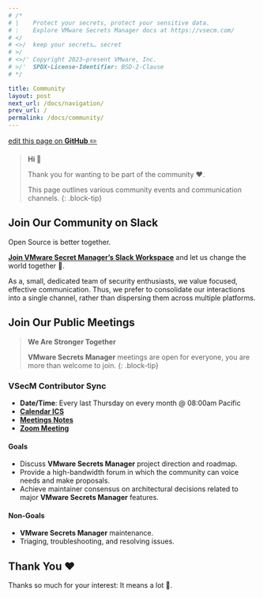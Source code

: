 ```yaml
---
# /*
# |    Protect your secrets, protect your sensitive data.
# :    Explore VMware Secrets Manager docs at https://vsecm.com/
# </
# <>/  keep your secrets… secret
# >/
# <>/' Copyright 2023–present VMware, Inc.
# >/'  SPDX-License-Identifier: BSD-2-Clause
# */

title: Community
layout: post
next_url: /docs/navigation/
prev_url: /
permalink: /docs/community/
---
```


<p class="github-button"
><a href="https://github.com/vmware-tanzu/secrets-manager/blob/main/docs/_pages/0040-contact.md"
>edit this page on <strong>GitHub</strong> ✏️</a></p>

> **Hi 👋**
>
> Thank you for wanting to be part of the community ❤️.
> 
> This page outlines various community events and communication channels.
{: .block-tip}

## Join Our Community on Slack 

Open Source is better together. 

[**Join VMware Secret Manager’s Slack Workspace**][slack]
and let us change the world together 🤘.

As a, small, dedicated team of security enthusiasts, we value focused, effective 
communication. Thus, we prefer to consolidate our interactions into a single 
channel, rather than dispersing them across multiple platforms.

## Join Our Public Meetings

> **We Are Stronger Together**
>
> **VMware Secrets Manager** meetings are open for everyone, you are more than 
> welcome to join.
{: .block-tip}

### VSecM Contributor Sync

* **Date/Time**: Every last Thursday on every month @ 08:00am Pacific
* [**Calendar ICS**](https://calendar.google.com/calendar/ical/0ef770e47ae11cea2b00a743eed3812768cc3f9c2a45fee6207f4c9c8b0dc5ce%40group.calendar.google.com/public/basic.ics)
* [**Meetings Notes**](https://docs.google.com/document/d/19Al-IEEdvrcted9HdXCYyiHRCJSJs2Di9uYPZ_ssygs)
* [**Zoom Meeting**](https://us06web.zoom.us/j/82734769083?pwd=NDJBR2RIZjR6KzhhK2pNL1ZsRzRJZz09)

#### Goals

* Discuss **VMware Secrets Manager** project direction and roadmap.
* Provide a high-bandwidth forum in which the community can voice needs and make proposals.
* Achieve maintainer consensus on architectural decisions related to major
  **VMware Secrets Manager** features.

#### Non-Goals

* **VMware Secrets Manager** maintenance.
* Triaging, troubleshooting, and resolving issues.

[contributing]: https://github.com/vmware-tanzu/secrets-manager/blob/main/CONTRIBUTING.md
[code-of-conduct]: https://github.com/vmware-tanzu/secrets-manager/blob/main/CODE_OF_CONDUCT.md

## Thank You  ❤️

Thanks so much for your interest: It means a lot 🙏.

[ticket]: https://github.com/vmware-tanzu/secrets-manager/issues/new/choose
[slack]: https://join.slack.com/t/a-101-103-105-s/shared_invite/zt-1zrr2yepf-2P3EJhfoGNn05l5_4jvYSA "Join VSecM Slack"